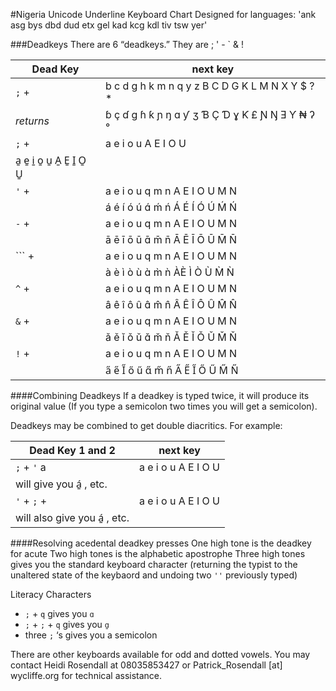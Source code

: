 #Nigeria Unicode Underline Keyboard Chart
Designed for languages: 'ank asg bys dbd dud etx gel kad kcg kdl tiv tsw yer'

###Deadkeys
There are 6 “deadkeys.” They are ; ' - ` & !

 Dead Key | next key
 -----|-----
`;` + |  b c d g h k m n q y z B C D G K L M N X Y $ ? *
_returns_  | ɓ ç ɗ ɡ ɦ ƙ ɲ ŋ  ɑ ƴ ʒ Ɓ Ç Ɗ ɣ  Ƙ £  Ɲ Ŋ  Ǝ Ƴ ₦ ʔ °
`;`	+	|	a e i o u A E I O U
  | a̱ e̱ i̱ o̱ u̱ A̱ E̱ I̱ O̱ U̱
`'` + | a e i o u q m n A E I O U M N
     | á é í ó ú ɑ́ ḿ ń Á É Í Ó Ú Ḿ Ń
`-` + | a e i o u q m n A E I O U M N
      | ā ē ī ō ū ɑ̄ m̄ n̄ Ā Ē Ī Ō Ū M̄ N̄
`\`` + | a e i o u q m n A E I O U M N
      | à è ì ò ù ɑ̀ m̀ ǹ ÀÈ Ì Ò Ù M̀ Ǹ
`^` + | a e i o u q m n A E I O U M N
      | â ê î ô û ɑ̂ m̂ n̂ Â Ê Î Ô Û M̂ N̂
`&` + | a e i o u q m n A E I O U M N
      |  ǎ ě ǐ ǒ ǔ ɑ̌ m̌ ň Ǎ Ě Ǐ Ǒ Ǔ M̌ Ň
`!`  + | a e i o u q m n A E I O U M N
       | a̋ e̋ I̋ ő ű ɑ̋ m̋ n̋ A̋ E̋ I̋ Ő Ű M̋ N̋


####Combining Deadkeys
If a deadkey is typed twice, it will produce its original value (If you type a semicolon two times you will get a semicolon).

Deadkeys may be combined to get double diacritics. For example:

Dead Key 1 and 2 | next key
 -----|-----
`;` + `'`  a  | a	e	i	o	u	A	E	I	O	U 
 |will give you   á̱ , etc.
`'` + `;` + | a	e	i	o	u	A	E	I	O	U
 | will also give you á̱ , etc.

####Resolving acedental deadkey presses
One high tone is the deadkey for acute
Two high tones is the alphabetic apostrophe
Three high tones gives you the standard keyboard character (returning the typist to the unaltered state of the keybaord and undoing two `''` previously typed)

Literacy Characters
* `;` + `q` gives you `ɑ`
* `;` + `;` + `q` gives you `ɑ̱`
* three `;` ‘s  gives you a semicolon

There are other keyboards available for odd and dotted vowels. You may contact Heidi Rosendall at 08035853427 or
Patrick_Rosendall [at] wycliffe.org for technical assistance.

